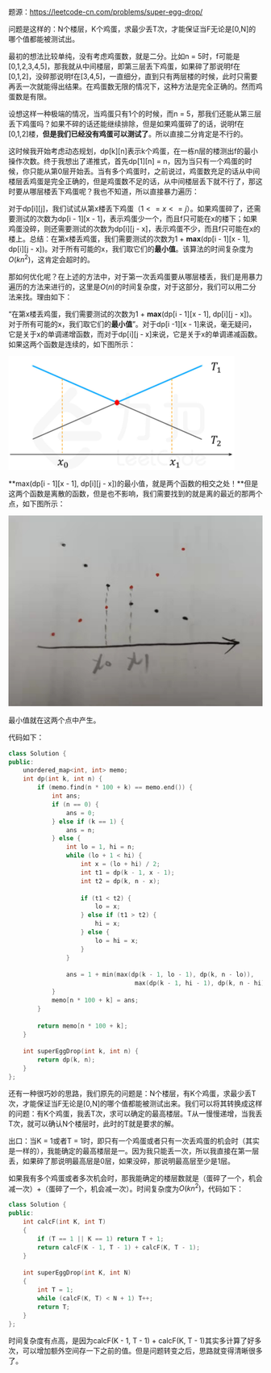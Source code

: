 题源：https://leetcode-cn.com/problems/super-egg-drop/

问题是这样的：N个楼层，K个鸡蛋，求最少丢T次，才能保证当F无论是[0,N]的哪个值都能被测试出。

最初的想法比较单纯，没有考虑鸡蛋数，就是二分。比如n = 5时，f可能是[0,1,2,3,4,5]，那我就从中间楼层，即第三层丢下鸡蛋，如果碎了那说明f在[0,1,2]，没碎那说明f在[3,4,5]，一直细分，直到只有两层楼的时候，此时只需要再丢一次就能得出结果。在鸡蛋数无限的情况下，这种方法是完全正确的。然而鸡蛋数是有限。

设想这样一种极端的情况，当鸡蛋只有1个的时候，而n = 5，那我们还能从第三层丢下鸡蛋吗？如果不碎的话还能继续排除，但是如果鸡蛋碎了的话，说明f在[0,1,2]楼，**但是我们已经没有鸡蛋可以测试了**。所以直接二分肯定是不行的。

这时候我开始考虑动态规划，dp[k]\[n]表示k个鸡蛋，在一栋n层的楼测出f的最小操作次数。终于我想出了递推式，首先dp[1]\[n] = n，因为当只有一个鸡蛋的时候，你只能从第0层开始丢。当有多个鸡蛋时，之前说过，鸡蛋数充足的话从中间楼层丢鸡蛋是完全正确的，但是鸡蛋数不足的话，从中间楼层丢下就不行了，那这时要从哪层楼丢下鸡蛋呢？我也不知道，所以直接暴力遍历：

对于dp[i]\[j]，我们试试从第x楼丢下鸡蛋（$1<=x<=j$）。如果鸡蛋碎了，还需要测试的次数为dp[i - 1]\[x - 1]，表示鸡蛋少一个，而且f只可能在x的楼下；如果鸡蛋没碎，则还需要测试的次数为dp[i]\[j - x]，表示鸡蛋不少，而且f只可能在x的楼上。总结：在第x楼丢鸡蛋，我们需要测试的次数为1 + **max**(dp[i - 1]\[x - 1], dp[i]\[j - x])。对于所有可能的x，我们取它们的**最小值**。该算法的时间复杂度为$O(kn^2)$，这肯定会超时的。

那如何优化呢？在上述的方法中，对于第一次丢鸡蛋要从哪层楼丢，我们是用暴力遍历的方法来进行的，这里是$O(n)$的时间复杂度，对于这部分，我们可以用二分法来找。理由如下：

“在第x楼丢鸡蛋，我们需要测试的次数为1 + **max**(dp[i - 1]\[x - 1], dp[i]\[j - x])。对于所有可能的x，我们取它们的**最小值**”。对于dp[i -1]\[x - 1]来说，毫无疑问，它是关于x的单调递增函数，而对于dp[i]\[j - x]来说，它是关于x的单调递减函数。如果这两个函数是连续的，如下图所示：

![image1](images\鸡蛋掉落1.png)

**max(dp[i - 1]\[x - 1], dp[i]\[j - x])的最小值，就是两个函数的相交之处！**但是这两个函数是离散的函数，但是也不影响，我们需要找到的就是离的最近的那两个点，如下图所示：

![image2](.\images\鸡蛋掉落2.png)

最小值就在这两个点中产生。

代码如下：

```c++
class Solution {
public:
    unordered_map<int, int> memo;
    int dp(int k, int n) {
        if (memo.find(n * 100 + k) == memo.end()) {
            int ans;
            if (n == 0) {
                ans = 0;
            } else if (k == 1) {
                ans = n;
            } else {
                int lo = 1, hi = n;
                while (lo + 1 < hi) {
                    int x = (lo + hi) / 2;
                    int t1 = dp(k - 1, x - 1);
                    int t2 = dp(k, n - x);

                    if (t1 < t2) {
                        lo = x;
                    } else if (t1 > t2) {
                        hi = x;
                    } else {
                        lo = hi = x;
                    }
                }

                ans = 1 + min(max(dp(k - 1, lo - 1), dp(k, n - lo)),
                                   max(dp(k - 1, hi - 1), dp(k, n - hi)));
            }
            memo[n * 100 + k] = ans;
        }

        return memo[n * 100 + k];
    }

    int superEggDrop(int k, int n) {
        return dp(k, n);
    }
};
```

还有一种很巧妙的思路，我们原先的问题是：N个楼层，有K个鸡蛋，求最少丢T次，才能保证当F无论是[0,N]的哪个值都能被测试出来。我们可以将其转换成这样的问题：有K个鸡蛋，我丢T次，求可以确定的最高楼层。T从一慢慢递增，当我丢T次，就可以确认N个楼层时，此时的T就是要求的解。

出口：当K = 1或者T = 1时，即只有一个鸡蛋或者只有一次丢鸡蛋的机会时（其实是一样的），我能确定的最高楼层是一。因为我只能丢一次，所以我直接在第一层丢，如果碎了那说明最高层是0层，如果没碎，那说明最高层至少是1层。

如果我有多个鸡蛋或者多次机会时，那我能确定的楼层数就是（蛋碎了一个，机会减一次）+（蛋碎了一个，机会减一次）。时间复杂度为$O(kn^2)$，代码如下：

```c++
class Solution {
public:
    int calcF(int K, int T)
    {
        if (T == 1 || K == 1) return T + 1;
        return calcF(K - 1, T - 1) + calcF(K, T - 1);
    }

    int superEggDrop(int K, int N)
    {
        int T = 1;
        while (calcF(K, T) < N + 1) T++;
        return T;
    }
};
```

时间复杂度有点高，是因为calcF(K - 1, T - 1) + calcF(K, T - 1)其实多计算了好多次，可以增加额外空间存一下之前的值。但是问题转变之后，思路就变得清晰很多了。
